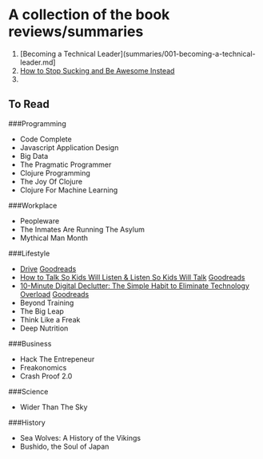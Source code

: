 A collection of the book reviews/summaries
=================================

1. [Becoming a Technical Leader](summaries/001-becoming-a-technical-leader.md]
2. [How to Stop Sucking and Be Awesome Instead](summaries/002-how-to-stop-sucking-and-be-awesome-instead.md)
3. 

To Read
------
###Programming
* Code Complete
* Javascript Application Design
* Big Data
* The Pragmatic Programmer
* Clojure Programming
* The Joy Of Clojure
* Clojure For Machine Learning

###Workplace
* Peopleware
* The Inmates Are Running The Asylum
* Mythical Man Month

###Lifestyle
* [Drive](http://www.amazon.com/Drive-Surprising-Truth-About-Motivates-ebook/dp/B004P1JDJO) [Goodreads](https://www.goodreads.com/book/show/6452796-drive)
* [How to Talk So Kids Will Listen & Listen So Kids Will Talk](http://www.amazon.com/How-Talk-Kids-Will-Listen/dp/1451663889) [Goodreads](https://www.goodreads.com/book/show/769016.How_to_Talk_So_Kids_Will_Listen_Listen_So_Kids_Will_Talk)
* [10-Minute Digital Declutter: The Simple Habit to Eliminate Technology Overload](http://www.amazon.com/10-Minute-Digital-Declutter-Eliminate-Technology-ebook/dp/B017TF4OOG/) [Goodreads](https://www.goodreads.com/book/show/28155974-10-minute-digital-declutter)
* Beyond Training
* The Big Leap
* Think Like a Freak
* Deep Nutrition



###Business
* Hack The Entrepeneur
* Freakonomics
* Crash Proof 2.0


###Science
* Wider Than The Sky


###History
* Sea Wolves: A History of the Vikings
* Bushido, the Soul of Japan
